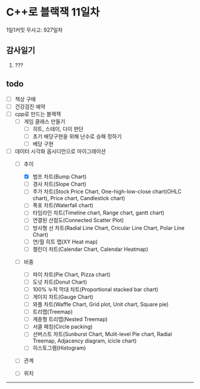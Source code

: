 # C++로 블랙잭 11일차

1일1커밋 무사고: 927일차

## 감사일기

1. ???

## todo

- [ ] 책상 구매
- [ ] 건강검진 예약
- [ ] cpp로 만드는 블랙잭
  - [ ] 게임 클래스 만들기
    - [ ] 히트, 스테이, 다이 판단
    - [ ] 초기 배당구현을 위해 난수로 승패 정하기
    - [ ] 베당 구현
- [ ] 데이터 시각화 옵시디언으로 마이그레이션
  - [ ] 추이
    - [x] 범프 차트(Bump Chart)
    - [ ] 경사 차트(Slope Chart)
    - [ ] 주가 차트(Stock Price Chart, One-high-low-close chart(OHLC chart), Price chart, Candlestick chart)
    - [ ] 폭포 차트(Waterfall chart)
    - [ ] 타임라인 차트(Timeline chart, Range chart, gantt chart)
    - [ ] 연결된 산점도(Connected Scatter Plot)
    - [ ] 방사형 선 차트(Radial Line Chart, Cricular Line Chart, Polar Line Chart)
    - [ ] 연/월 히트 맵(XY Heat map)
    - [ ] 캘린더 차트(Calendar Chart, Calendar Heatmap)
  - [ ] 비중
    - [ ] 파이 차트(Pie Chart, Pizza chart)
    - [ ] 도넛 차트(Donut Chart)
    - [ ] 100% 누적 막대 차트(Proportional stacked bar chart)
    - [ ] 게이지 차트(Gauge Chart)
    - [ ] 와플 차트(Waffle Chart, Grid plot, Unit chart, Square pie)
    - [ ] 트리맵(Treemap)
    - [ ] 계층형 트리맵(Nested Treemap)
    - [ ] 서클 패킹(Circle packing)
    - [ ] 선버스트 차트(Sunburst Chart, Mulit-level Pie chart, Radial Treemap, Adjacency diagram, icicle chart)
    - [ ] 히스토그램(Histogram)
  - [ ] 관계
  - [ ] 위치


---


